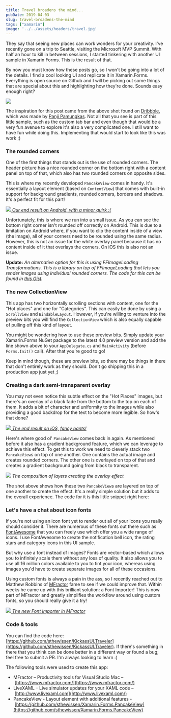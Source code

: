 ```yaml
---
title: Travel broadens the mind...
pubDate: 2019-04-03
slug: travel-broadens-the-mind
tags: ["xamarin"]
image: '../../assets/headers/travel.jpg'
---
```


They say that seeing new places can work wonders for your creativity. I've recently gone on a trip to Seattle, visiting the Microsoft MVP Summit. With half an hour to kill in between sessions, I started tinkering with another UI sample in Xamarin Forms. This is the result of that.

By now you must know how these posts go, so I won't be going into a lot of the details. I find a cool looking UI and replicate it in Xamarin.Forms. Everything is open source on Github and I will be picking out some things that are special about this and highlighting how they're done. Sounds easy enough right?

![](/images/posts/travel_app_dribbble_2x.jpg)

The inspiration for this post came from the above shot found on [Dribbble](https://dribbble.com/shots/6079769-Travel-App-Exploration), which was made by [Panji Pamungkas](https://dribbble.com/panjipam). Not all that you see is part of this little sample, such as the custom tab bar and even though that would be a very fun avenue to explore it's also a very complicated one. I still want to have fun while doing this. Implementing that would start to look like this was work ;)

### The rounded corners

One of the first things that stands out is the use of rounded corners. The header picture has a nice rounded corner on the bottom right with a content panel on top of that, which also has two rounded corners on opposite sides.

This is where my recently developed `PancakeView` comes in handy. It's essentially a layout element (based on `ContentView`) that comes with built-in support for background gradients, rounded corners, borders and shadows. It's a perfect fit for this part!

[![](/images/posts/droid-1.jpg?style=halfsize)
*Our end result on Android, with a minor quirk :(*](/images/posts/droid-1.jpg)

Unfortunately, this is where we run into a small issue. As you can see the bottom right corner isn't rounded off correctly on Android. This is due to a limitation on Android where, if you want to clip the content inside of a view (the image), all of your corners need to be rounded using the same radius. However, this is not an issue for the white overlay panel because it has no content inside of it that overlays the corners. On iOS this is also not an issue.

<script src="https://gist.github.com/sthewissen/9424cf6db2c94dc0ee7c9960a5cb1811.js"></script>

**Update:**
_An alternative option for this is using FFImageLoading Transformations. This is a library on top of FFImageLoading that lets you render images using individual rounded corners. The code for this can be found in [this Gist](https://gist.github.com/sthewissen/07e8a50c04e7ac2989abf4195f59b2f0)._

### The new CollectionView

This app has two horizontally scrolling sections with content, one for the "Hot places" and one for "Categories". This can easily be done by using a `ScrollView` and `BindableLayout`. However, if you're willing to venture into the preview bits you will find the `CollectionView` which is also equally capable of pulling off this kind of layout.

<script src="https://gist.github.com/sthewissen/fef58c5c6f77944b5ddc6424ecffe7e6.js"></script>

You might be wondering how to use these preview bits. Simply update your Xamarin.Forms NuGet package to the latest 4.0 preview version and add the line shown above to your `AppDelegate.cs` and  `MainActivity` (before `Forms.Init()` call). After that you're good to go!

<script src="https://gist.github.com/sthewissen/5e9da5af2d7778737231d399d3bbfd5e.js"></script>

Keep in mind though, these are preview bits, so there may be things in there that don't entirely work as they should. Don't go shipping this in a production app just yet ;)

### Creating a dark semi-transparent overlay

You may not even notice this subtle effect on the "Hot Places" images, but there's an overlay of a black fade from the bottom to the top on each of them. It adds a bit of character and uniformity to the images while also providing a good backdrop for the text to become more legible. So how's that done?

[![](/images/posts/ios.png?style=halfsize)
*The end result on iOS, fancy pants!*](/images/posts/ios.png)

Here's where good ol' `PancakeView` comes back in again. As mentioned before it also has a gradient background feature, which we can leverage to achieve this effect. To get this to work we need to cleverly stack two `PancakeView`s on top of one another. One contains the actual image and creates rounded corners. The other one is overlayed on top of that and creates a gradient background going from black to transparent.

![](/images/posts/layercomp.jpg)
*The composition of layers creating the overlay effect*

The shot above shows how these two `PancakeView`s are layered on top of one another to create the effect. It's a really simple solution but it adds to the overall experience. The code for it is this little snippet right here:

<script src="https://gist.github.com/sthewissen/18cb7dadb03db35c7639b32a0be2d808.js"></script>

### Let's have a chat about icon fonts

If you're not using an icon font yet to render out all of your icons you really should consider it. There are numerous of these fonts out there such as [FontAwesome](https://fontawesome.com/icons) that you can freely use which offer you a wide range of icons. I use FontAwesome to create the notification bell icon, the rating stars and category icons in this UI sample.

But why use a font instead of images? Fonts are vector-based which allows you to infinitely scale them without any loss of quality. It also allows you to use all 16 million colors available to you to tint your icon, whereas using images you'd have to create separate images for all of these occasions.

Using custom fonts is always a pain in the ass, so I recently reached out to Matthew Robbins of [MFractor](https://www.mfractor.com/) fame to see if we could improve that. Within weeks he came up with this brilliant solution: a Font Importer! This is now part of MFractor and greatly simplifies the workflow around using custom fonts, so you should really give it a try!

[![](/images/posts/Screenshot-2019-04-03-at-09.30.29.png)
*The new Font Importer in MFractor*](/images/posts/Screenshot-2019-04-03-at-09.30.29.png)

### Code & tools

You can find the code here: [https://github.com/sthewissen/KickassUI.Traveler](https://github.com/sthewissen/KickassUI.Traveler). If there's something in there that you think can be done better in a different way or found a bug; feel free to submit a PR. I'm always looking to learn :)

The following tools were used to create this app:

*   MFractor – Productivity tools for Visual Studio Mac – [https://www.mfractor.com/](https://www.mfractor.com/)
*   LiveXAML – Live simulator updates for your XAML code – [http://www.livexaml.com](http://www.livexaml.com/)
*   PancakeView - Layout element with additional features - [https://github.com/sthewissen/Xamarin.Forms.PancakeView](https://github.com/sthewissen/Xamarin.Forms.PancakeView)